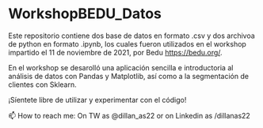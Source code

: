 # WorkshopBEDU_Datos

Este repositorio contiene dos base de datos en formato .csv y dos archivoa de python en formato .ipynb, los cuales fueron utilizados en el workshop impartido el 11 de noviembre de 2021, por Bedu <https://bedu.org/>.

En el workshop se desarolló una aplicación sencilla e introductoria al análisis de datos con Pandas y Matplotlib, así como a la segmentación de clientes con Sklearn.

¡Síentete libre de utilizar y experimentar con el código!

📫 How to reach me: On TW as @dillan_as22 or on Linkedin as /dillanas22
